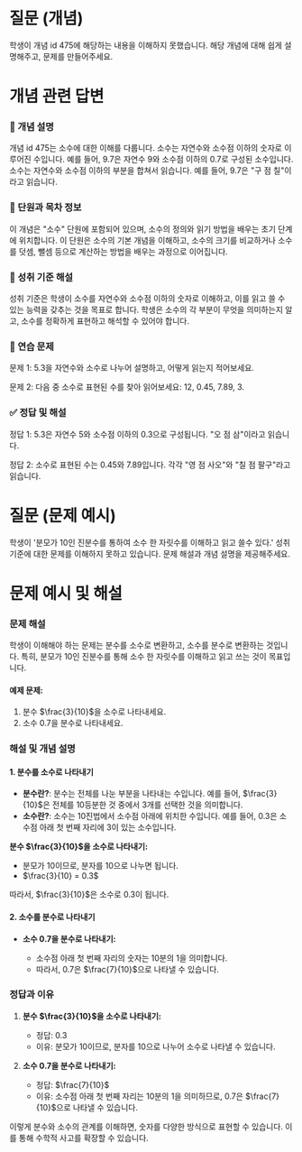 # 질문 (개념)

학생이 개념 id 475에 해당하는 내용을 이해하지 못했습니다. 해당 개념에 대해 쉽게 설명해주고, 문제를 만들어주세요.

# 개념 관련 답변

### 🧠 개념 설명
개념 id 475는 소수에 대한 이해를 다룹니다. 소수는 자연수와 소수점 이하의 숫자로 이루어진 수입니다. 예를 들어, $9.7$은 자연수 $9$와 소수점 이하의 $0.7$로 구성된 소수입니다. 소수는 자연수와 소수점 이하의 부분을 합쳐서 읽습니다. 예를 들어, $9.7$은 "구 점 칠"이라고 읽습니다.

### 📘 단원과 목차 정보
이 개념은 "소수" 단원에 포함되어 있으며, 소수의 정의와 읽기 방법을 배우는 초기 단계에 위치합니다. 이 단원은 소수의 기본 개념을 이해하고, 소수의 크기를 비교하거나 소수를 덧셈, 뺄셈 등으로 계산하는 방법을 배우는 과정으로 이어집니다.

### 🎯 성취 기준 해설
성취 기준은 학생이 소수를 자연수와 소수점 이하의 숫자로 이해하고, 이를 읽고 쓸 수 있는 능력을 갖추는 것을 목표로 합니다. 학생은 소수의 각 부분이 무엇을 의미하는지 알고, 소수를 정확하게 표현하고 해석할 수 있어야 합니다.

### 🧩 연습 문제
문제 1: $5.3$을 자연수와 소수로 나누어 설명하고, 어떻게 읽는지 적어보세요.

문제 2: 다음 중 소수로 표현된 수를 찾아 읽어보세요: $12$, $0.45$, $7.89$, $3$.

### ✅ 정답 및 해설
정답 1: $5.3$은 자연수 $5$와 소수점 이하의 $0.3$으로 구성됩니다. "오 점 삼"이라고 읽습니다.

정답 2: 소수로 표현된 수는 $0.45$와 $7.89$입니다. 각각 "영 점 사오"와 "칠 점 팔구"라고 읽습니다.

# 질문 (문제 예시)

학생이 '분모가 10인 진분수를 통하여 소수 한 자릿수를 이해하고 읽고 쓸수 있다.' 성취기준에 대한 문제를 이해하지 못하고 있습니다. 문제 해설과 개념 설명을 제공해주세요.

# 문제 예시 및 해설

### 문제 해설

학생이 이해해야 하는 문제는 분수를 소수로 변환하고, 소수를 분수로 변환하는 것입니다. 특히, 분모가 10인 진분수를 통해 소수 한 자릿수를 이해하고 읽고 쓰는 것이 목표입니다.

#### 예제 문제:
1. 분수 $\frac{3}{10}$을 소수로 나타내세요.
2. 소수 0.7을 분수로 나타내세요.

### 해설 및 개념 설명

#### 1. 분수를 소수로 나타내기

- **분수란?**: 분수는 전체를 나눈 부분을 나타내는 수입니다. 예를 들어, $\frac{3}{10}$은 전체를 10등분한 것 중에서 3개를 선택한 것을 의미합니다.
- **소수란?**: 소수는 10진법에서 소수점 아래에 위치한 수입니다. 예를 들어, 0.3은 소수점 아래 첫 번째 자리에 3이 있는 소수입니다.

**분수 $\frac{3}{10}$을 소수로 나타내기:**

- 분모가 10이므로, 분자를 10으로 나누면 됩니다.
- $\frac{3}{10} = 0.3$

따라서, $\frac{3}{10}$은 소수로 0.3이 됩니다.

#### 2. 소수를 분수로 나타내기

- **소수 0.7을 분수로 나타내기:**

  - 소수점 아래 첫 번째 자리의 숫자는 10분의 1을 의미합니다.
  - 따라서, 0.7은 $\frac{7}{10}$으로 나타낼 수 있습니다.

### 정답과 이유

1. **분수 $\frac{3}{10}$을 소수로 나타내기:**

   - 정답: 0.3
   - 이유: 분모가 10이므로, 분자를 10으로 나누어 소수로 나타낼 수 있습니다.

2. **소수 0.7을 분수로 나타내기:**

   - 정답: $\frac{7}{10}$
   - 이유: 소수점 아래 첫 번째 자리는 10분의 1을 의미하므로, 0.7은 $\frac{7}{10}$으로 나타낼 수 있습니다.

이렇게 분수와 소수의 관계를 이해하면, 숫자를 다양한 방식으로 표현할 수 있습니다. 이를 통해 수학적 사고를 확장할 수 있습니다.
